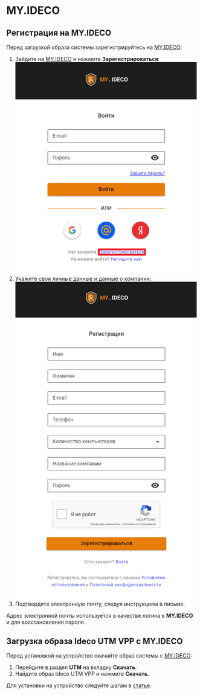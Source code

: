 # MY.IDECO

## Регистрация на MY.IDECO

Перед загрузкой образа системы зарегистрируйтесь на [MY.IDECO](https://my.ideco.ru/):

1. Зайдите на [MY.IDECO](https://my.ideco.ru/) и нажмите **Зарегистрироваться**:
![](../../_images/my-ideco1.png)
2. Укажите свои личные данные и данные о компании:
![](../../_images/my-ideco2.png)
3. Подтвердите электронную почту, следуя инструкциям в письме.

Адрес электронной почты используется в качестве логина в **MY.IDECO** и для восстановления пароля.
## Загрузка образа Ideco UTM VPP c MY.IDECO

Перед установкой на устройство скачайте образ системы с [MY.IDECO](https://my.ideco.ru/):

1. Перейдите в раздел **UTM** на вкладку **Скачать**.
2. Найдите образ Ideco UTM VPP и нажмите **Скачать**.

Для установки на устройство следуйте шагам в [статье](preparation-install.md).